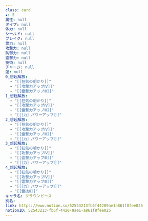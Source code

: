 ```yaml
---
class: card
★: 5
属性: null
タイプ: null
体力: null
シールド: null
ブレイク: null
霊力: null
攻撃力: null
防御力: null
霊撃力: null
技術: null
チャージ: null
運: null
0_想起解放:
  - "[[狂気の明かり]]"
  - "[[攻撃力アップⅣ]]"
  - "[[霊撃力アップⅢ]]"
1_想起解放:
  - "[[狂気の明かり]]"
  - "[[攻撃力アップⅣ]]"
  - "[[霊撃力アップⅢ]]"
  - "[[［力］パワーアップⅠ]]"
2_想起解放:
  - "[[狂気の明かり]]"
  - "[[攻撃力アップⅣ]]"
  - "[[霊撃力アップⅢ]]"
  - "[[［力］パワーアップⅠ]]"
3_想起解放:
  - "[[狂気の明かり]]"
  - "[[攻撃力アップⅣ]]"
  - "[[霊撃力アップⅢ]]"
  - "[[［力］パワーアップⅠ]]"
4_想起解放:
  - "[[狂気の明かり]]"
  - "[[攻撃力アップⅣ]]"
  - "[[霊撃力アップⅢ]]"
  - "[[［力］パワーアップⅠ]]"
  - "[[霊技Ⅱ]]"
キャラ名: クラウンピース
別名: 
link: https://www.notion.so/52543213fb5f44209ae1a861f8fee025
notionID: 52543213-fb5f-4420-9ae1-a861f8fee025
---
```

